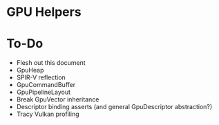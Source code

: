 # GPU Helpers

# To-Do

- Flesh out this document
- GpuHeap
- SPIR-V reflection
- GpuCommandBuffer
- GpuPipelineLayout
- Break GpuVector inheritance
- Descriptor binding asserts (and general GpuDescriptor abstraction?)
- Tracy Vulkan profiling
